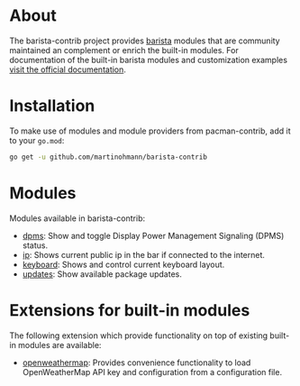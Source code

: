 <!-- untitled -->
# About

The barista-contrib project provides [barista](https://barista.run) modules
that are community maintained an complement or enrich the built-in modules. For
documentation of the built-in barista modules and customization examples [visit
the official documentation](https://barista.run).

# Installation

To make use of modules and module providers from pacman-contrib, add it to your `go.mod`:

```sh
go get -u github.com/martinohmann/barista-contrib
```

# Modules

Modules available in barista-contrib:

- [dpms](/modules/dpms): Show and toggle Display Power Management Signaling (DPMS) status.
- [ip](/modules/ip): Shows current public ip in the bar if connected to the internet.
- [keyboard](/modules/keyboard): Shows and control current keyboard layout.
- [updates](/modules/updates): Show available package updates.

# Extensions for built-in modules

The following extension which provide functionality on top of existing built-in
modules are available:

- [openweathermap](/modules/weather/openweathermap): Provides convenience
  functionality to load OpenWeatherMap API key and configuration from a
  configuration file.
